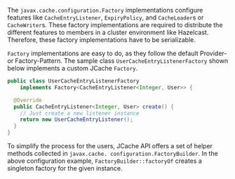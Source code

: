 

The `javax.cache.configuration.Factory` implementations configure features like
`CacheEntryListener`, `ExpiryPolicy`, and `CacheLoader`s or `CacheWriter`s. These factory implementations are required to distribute the
different features to members in a cluster environment like Hazelcast. Therefore, these factory implementations have to be serializable.

`Factory` implementations are easy to do, as they follow the default Provider- or Factory-Pattern. The sample class
`UserCacheEntryListenerFactory` shown below implements a custom JCache `Factory`.

```java
public class UserCacheEntryListenerFactory
    implements Factory<CacheEntryListener<Integer, User>> {

  @Override
  public CacheEntryListener<Integer, User> create() {
    // Just create a new listener instance
    return new UserCacheEntryListener();
  }
}
```

To simplify the process for the users, JCache API offers a set of helper methods collected in
`javax.cache.
configuration.FactoryBuilder`. In the above configuration example, `FactoryBuilder::factoryOf` creates a
singleton factory for the given instance.

